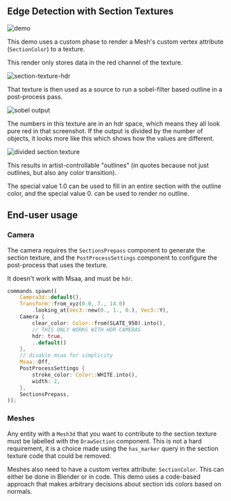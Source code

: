 ## Edge Detection with Section Textures

![demo](./readme/demo.avif)

This demo uses a custom phase to render a Mesh's custom vertex attribute (`SectionColor`) to a texture.

This render only stores data in the red channel of the texture.

![section-texture-hdr](./readme/section-texture-hdr.avif)

That texture is then used as a source to run a sobel-filter based outline in a post-process pass.

![sobel output](./readme/sobel-output.avif)

The numbers in this texture are in an hdr space, which means they all look pure red in that screenshot. If the output is divided by the number of objects, it looks more like this which shows how the values are different.

![divided section texture](./readme/section-texture-divided.avif)

This results in artist-controllable "outlines" (in quotes because not just outlines, but also any color transition).

The special value 1.0 can be used to fill in an entire section with the outline color, and the special value 0. can be used to render no outline.

## End-user usage

### Camera

The camera requires the `SectionsPrepass` component to generate the section texture, and the `PostProcessSettings` component to configure the post-process that uses the texture.

It doesn't work with Msaa, and must be `hdr`.

```rust
commands.spawn((
    Camera3d::default(),
    Transform::from_xyz(0.0, 7., 14.0)
        .looking_at(Vec3::new(0., 1., 0.), Vec3::Y),
    Camera {
        clear_color: Color::from(SLATE_950).into(),
        // THIS ONLY WORKS WITH HDR CAMERAS
        hdr: true,
        ..default()
    },
    // disable msaa for simplicity
    Msaa::Off,
    PostProcessSettings {
        stroke_color: Color::WHITE.into(),
        width: 2,
    },
    SectionsPrepass,
));
```

### Meshes

Any entity with a `Mesh3d` that you want to contribute to the section texture must be labelled with the `DrawSection` component. This is not a hard requirement, it is a choice made using the `has_marker` query in the section texture code that could be removed.

Meshes also need to have a custom vertex attribute: `SectionColor`. This can either be done in Blender or in code. This demo uses a code-based approach that makes arbitrary decisions about section ids colors based on normals.
